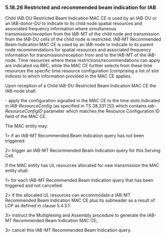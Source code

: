 ### 5.18.26 Restricted and recommended beam indication for IAB

Child IAB-DU Restricted Beam Indication MAC CE is used by an IAB-DU or
an IAB-donor-DU to indicate to its child node spatial resources and
associated frequency information where simultaneous
transmission/reception from the IAB-MT of the child node and
transmission from the IAB-DU cells of the child node is restricted.
IAB-MT Recommended Beam Indication MAC CE is used by an IAB-node to
indicate to its parent node recommendations for spatial resources and
associated frequency information for transmission/reception from and to
the IAB-MT of the IAB-node. Time resources where these
restrictions/recommendations can apply are indicated via RRC, while the
MAC CE further selects from these time resources the specific time
resource configuration (comprising a list of slot indices) to which
information provided in the MAC CE applies.

Upon reception of a Child IAB-DU Restricted Beam Indication MAC CE the
IAB-node shall:

\- apply the configuration signalled in the MAC CE to the time slots
indicated in *IAB-ResourceConfig* (as specified in TS 38.331 \[5\])
which contains *iab-ResourceConfigID* parameter which matches the
Resource Configuration ID field of the MAC CE.

The MAC entity may:

1\> if an IAB-MT Recommended Beam Indication query has not been
triggered:

2\> trigger an IAB-MT Recommended Beam Indication query for this Serving
Cell.

If the MAC entity has UL resources allocated for new transmission the
MAC entity shall:

1\> for each IAB-MT Recommended Beam Indication query that has been
triggered and not cancelled:

2\> if the allocated UL resources can accommodate a IAB-MT Recommended
Beam Indication MAC CE plus its subheader as a result of LCP as defined
in clause 5.4.3.1:

3\> instruct the Multiplexing and Assembly procedure to generate the
IAB-MT Recommended Beam Indication MAC CE;

3\> cancel this IAB-MT Recommended Beam Indication query.